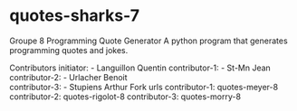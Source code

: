 # quotes-sharks-7
Groupe 8
Programming Quote Generator
A python program that generates programming quotes and jokes.

Contributors
initiator: - Languillon Quentin
contributor-1: - St-Mn Jean
contributor-2: - Urlacher Benoit  
contributor-3: - Stupiens Arthur
Fork urls
contributor-1: quotes-meyer-8
contributor-2: quotes-rigolot-8
contributor-3: quotes-morry-8
